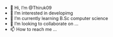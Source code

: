 - 👋 Hi, I’m @Thiruk09
- 👀 I’m interested in developimg
- 🌱 I’m currently learning B.Sc computer science
- 💞️ I’m looking to collaborate on ...
- 📫 How to reach me ...

<!---
Thiruk09/Thiruk09 is a ✨ special ✨ repository because its `README.md` (this file) appears on your GitHub profile.
You can click the Preview link to take a look at your changes.
--->

